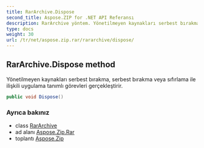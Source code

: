 ```yaml
---
title: RarArchive.Dispose
second_title: Aspose.ZIP for .NET API Referansı
description: RarArchive yöntem. Yönetilmeyen kaynakları serbest bırakma serbest bırakma veya sıfırlama ile ilişkili uygulama tanımlı görevleri gerçekleştirir.
type: docs
weight: 30
url: /tr/net/aspose.zip.rar/rararchive/dispose/
---
```

## RarArchive.Dispose method

Yönetilmeyen kaynakları serbest bırakma, serbest bırakma veya sıfırlama ile ilişkili uygulama tanımlı görevleri gerçekleştirir.

```csharp
public void Dispose()
```

### Ayrıca bakınız

* class [RarArchive](../)
* ad alanı [Aspose.Zip.Rar](../../rararchive/)
* toplantı [Aspose.Zip](../../../)


